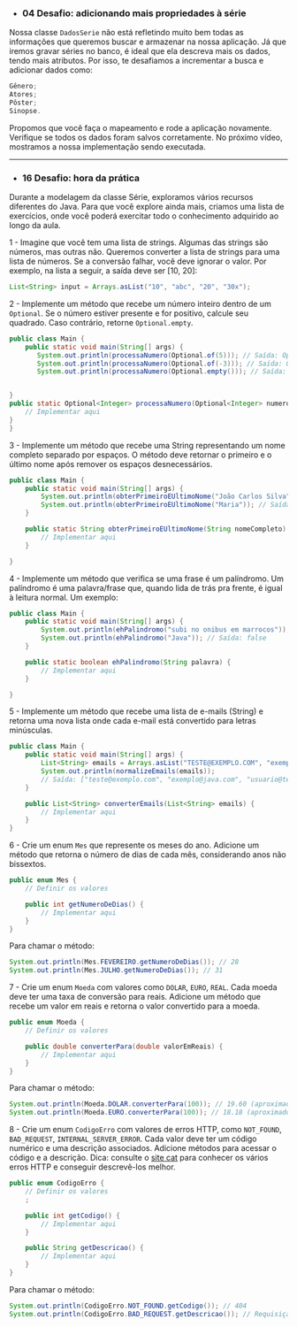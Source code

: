 - ### 04 Desafio: adicionando mais propriedades à série

Nossa classe `DadosSerie` não está refletindo muito bem todas as informações que queremos buscar e armazenar na nossa aplicação. Já que iremos gravar séries no banco, é ideal que ela descreva mais os dados, tendo mais atributos. Por isso, te desafiamos a incrementar a busca e adicionar dados como:

```java
Gênero;
Atores;
Pôster;
Sinopse.
```
Propomos que você faça o mapeamento e rode a aplicação novamente. Verifique se todos os dados foram salvos corretamente. No próximo vídeo, mostramos a nossa implementação sendo executada.

---
- ### 16 Desafio: hora da prática

Durante a modelagem da classe Série, exploramos vários recursos diferentes do Java. Para que você explore ainda mais, criamos uma lista de exercícios, onde você poderá exercitar todo o conhecimento adquirido ao longo da aula.

1 - Imagine que você tem uma lista de strings. Algumas das strings são números, mas outras não. Queremos converter a lista de strings para uma lista de números. Se a conversão falhar, você deve ignorar o valor. Por exemplo, na lista a seguir, a saída deve ser [10, 20]:

```java
List<String> input = Arrays.asList("10", "abc", "20", "30x");
```

2 - Implemente um método que recebe um número inteiro dentro de um `Optional`. Se o número estiver presente e for positivo, calcule seu quadrado. Caso contrário, retorne `Optional.empty`.

```java
public class Main {
    public static void main(String[] args) {
       System.out.println(processaNumero(Optional.of(5))); // Saída: Optional[25]
       System.out.println(processaNumero(Optional.of(-3))); // Saída: Optional.empty
       System.out.println(processaNumero(Optional.empty())); // Saída: Optional.empty


}
public static Optional<Integer> processaNumero(Optional<Integer> numero) {
    // Implementar aqui
}
}
```

3 - Implemente um método que recebe uma String representando um nome completo separado por espaços. O método deve retornar o primeiro e o último nome após remover os espaços desnecessários.

```java
public class Main {
    public static void main(String[] args) {
        System.out.println(obterPrimeiroEUltimoNome("João Carlos Silva")); // Saída: "João Silva"
        System.out.println(obterPrimeiroEUltimoNome("Maria")); // Saída: "Maria"
    }

    public static String obterPrimeiroEUltimoNome(String nomeCompleto) {
        // Implementar aqui
    }

}
```

4 - Implemente um método que verifica se uma frase é um palíndromo. Um palíndromo é uma palavra/frase que, quando lida de trás pra frente, é igual à leitura normal. Um exemplo:

```java
public class Main {
    public static void main(String[] args) {
        System.out.println(ehPalindromo("subi no onibus em marrocos")); // Saída: true
        System.out.println(ehPalindromo("Java")); // Saída: false
    }

    public static boolean ehPalindromo(String palavra) {
        // Implementar aqui
    }

}
```
5 - Implemente um método que recebe uma lista de e-mails (String) e retorna uma nova lista onde cada e-mail está convertido para letras minúsculas.

```java
public class Main {
    public static void main(String[] args) {
        List<String> emails = Arrays.asList("TESTE@EXEMPLO.COM", "exemplo@Java.com ", "Usuario@teste.Com");
        System.out.println(normalizeEmails(emails));
        // Saída: ["teste@exemplo.com", "exemplo@java.com", "usuario@teste.com"]
    }

    public List<String> converterEmails(List<String> emails) {
        // Implementar aqui
    }
}
```
6 - Crie um enum `Mes` que represente os meses do ano. Adicione um método que retorna o número de dias de cada mês, considerando anos não bissextos.

```java
public enum Mes {
    // Definir os valores

    public int getNumeroDeDias() {
        // Implementar aqui
    }
}
```
Para chamar o método:

```java
System.out.println(Mes.FEVEREIRO.getNumeroDeDias()); // 28
System.out.println(Mes.JULHO.getNumeroDeDias()); // 31
```
7 - Crie um enum `Moeda` com valores como `DOLAR`, `EURO`, `REAL`. Cada moeda deve ter uma taxa de conversão para reais. Adicione um método que recebe um valor em reais e retorna o valor convertido para a moeda.

```java
public enum Moeda {
    // Definir os valores

    public double converterPara(double valorEmReais) {
        // Implementar aqui
    }
}
```
Para chamar o método:

```java
System.out.println(Moeda.DOLAR.converterPara(100)); // 19.60 (aproximado)
System.out.println(Moeda.EURO.converterPara(100)); // 18.18 (aproximado)
```
8 - Crie um enum `CodigoErro` com valores de erros HTTP, como `NOT_FOUND`, `BAD_REQUEST`, `INTERNAL_SERVER_ERROR`. Cada valor deve ter um código numérico e uma descrição associados. Adicione métodos para acessar o código e a descrição. Dica: consulte o [site cat](https://http.cat/) para conhecer os vários erros HTTP e conseguir descrevê-los melhor.

```java
public enum CodigoErro {
    // Definir os valores
    ;

    public int getCodigo() {
        // Implementar aqui
    }

    public String getDescricao() {
        // Implementar aqui
    }
}
```
Para chamar o método:

```java
System.out.println(CodigoErro.NOT_FOUND.getCodigo()); // 404
System.out.println(CodigoErro.BAD_REQUEST.getDescricao()); // Requisição inválida
```
